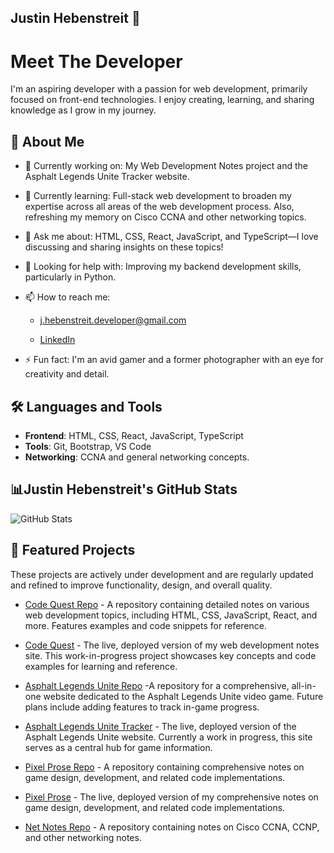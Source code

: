 ## Justin Hebenstreit 👋

# Meet The Developer

I'm an aspiring developer with a passion for web development, primarily focused on front-end technologies. I enjoy creating, learning, and sharing knowledge as I grow in my journey.

## 🚀 About Me

- 🔭 Currently working on: My Web Development Notes project and the Asphalt Legends Unite Tracker website.

- 🌱 Currently learning: Full-stack web development to broaden my expertise across all areas of the web development process. Also, refreshing my memory on Cisco CCNA and other networking topics.

- 💬 Ask me about: HTML, CSS, React, JavaScript, and TypeScript—I love discussing and sharing insights on these topics!

- 🤔 Looking for help with: Improving my backend development skills, particularly in Python.

- 📫 How to reach me:

    - [j.hebenstreit.developer@gmail.com](mailto:j.hebenstreit.developer@gmail.com)

    - [LinkedIn](https://www.linkedin.com/in/justin-hebenstreit-6ba22920/)

- ⚡ Fun fact: I'm an avid gamer and a former photographer with an eye for creativity and detail.

## 🛠️ Languages and Tools

- **Frontend**: HTML, CSS, React, JavaScript, TypeScript
- **Tools**: Git, Bootstrap, VS Code
- **Networking**: CCNA and general networking concepts.

## 📊Justin Hebenstreit's GitHub Stats

![GitHub Stats](https://github-readme-stats.vercel.app/api?username=JHebenstreit48&show_icons=true&include_all_commits=true&count_private=true&custom_title=GitHub%20Stats&bg_color=0d1117&title_color=800080&text_color=9f9f9f&icon_color=00008B&ring_color=FFD700&border_radius=15&cache_seconds=1800)

## 📌 Featured Projects

These projects are actively under development and are regularly updated and refined to improve functionality, design, and overall quality.

- [Code Quest Repo](https://github.com/JHebenstreit48/coding-notes-react) - A repository containing detailed notes on various web development topics, including HTML, CSS, JavaScript, React, and more. Features examples and code snippets for reference.

- [Code Quest](https://coding-notes-react-version.netlify.app/html) - The live, deployed version of my web development notes site. This work-in-progress project showcases key concepts and code examples for learning and reference.

- [Asphalt Legends Unite Repo](https://github.com/JHebenstreit48/asphalt-legends-unite-react) -A repository for a comprehensive, all-in-one website dedicated to the Asphalt Legends Unite video game. Future plans include adding features to track in-game progress.

- [Asphalt Legends Unite Tracker](https://asphalt-legends-unite-react.onrender.com/) - 
The live, deployed version of the Asphalt Legends Unite website. Currently a work in progress, this site serves as a central hub for game information.

- [Pixel Prose Repo](https://github.com/JHebenstreit48/game-development-notes) - A repository containing comprehensive notes on game design, development, and related code implementations.

- [Pixel Prose](https://game-development-notes.netlify.app/) - The live, deployed version of my comprehensive notes on game design, development, and related code implementations.

- [Net Notes Repo](https://github.com/JHebenstreit48/NetNotes) - A repository containing notes on Cisco CCNA, CCNP, and other networking notes.

